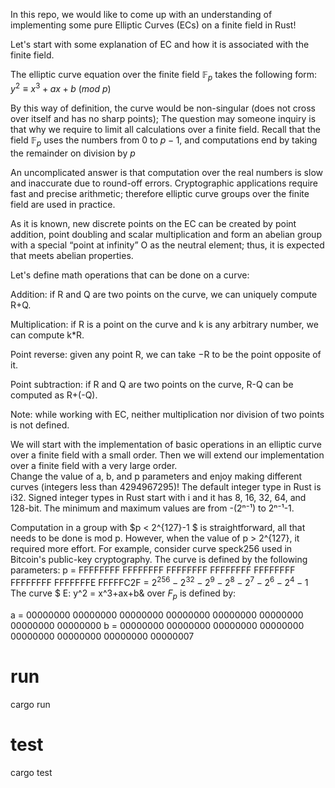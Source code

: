 In this repo, we would like to come up with an understanding of implementing some pure Elliptic Curves (ECs) on a finite field in Rust!

Let's start with some explanation of EC and how it is associated with the finite field. 

The elliptic curve equation over the finite field $\mathbb{F}_p$ takes the following form:
$y^2 ≡ x^3 + ax + b ~(mod ~p)$

 By this way of definition, the curve would be non-singular (does not cross over itself and has no sharp points);  The question may someone inquiry is that why we require to limit all calculations over a finite field.  Recall that the field $\mathbb{F}_p$ uses the numbers from 0 to $p - 1$, and computations end by taking the remainder on division by $p$
 
 An uncomplicated answer is that computation over the real numbers is slow and inaccurate due to round-off errors. Cryptographic applications require fast and precise arithmetic; therefore elliptic curve groups over the finite field are used in practice. 
 
 
 As it is known, new discrete points on the EC can be created by point addition, point doubling and scalar multiplication and form an abelian group with a special “point
at infinity” O as the neutral element; thus, it is expected that meets abelian properties. 

Let's define math operations that can be done on a curve:

  Addition: if R and Q are two points on the curve, we can uniquely compute R+Q.
  
  Multiplication: if R is a point on the curve and k is any arbitrary number, we can compute k*R.
  
  Point reverse: given any point R, we can take −R to be the point opposite of it.
  
  Point subtraction: if R and Q are two points on the curve, R-Q can be computed as R+(-Q).
  
  Note:  while working with EC, neither multiplication nor division of two points is not defined.
    
  We will start with the implementation of basic operations in an elliptic curve over a finite field with a small order. Then we will extend our implementation over a finite field with a very large order.  
Change the value of a, b, and p parameters and enjoy making different curves (integers less than 4294967295)!
The default integer type in Rust is i32. Signed integer types in Rust start with i and it has 8, 16, 32, 64, and 128-bit. The minimum and maximum values are from -(2ⁿ⁻¹) to 2ⁿ⁻¹-1.

Computation in a group with $p < 2^{127}-1 $ is straightforward, all that needs to be done is mod p. 
However, when the value of p > 2^{127}, it required more effort. For example, consider curve speck256  used in Bitcoin's public-key cryptography. The curve is defined by the following parameters:
p = FFFFFFFF FFFFFFFF FFFFFFFF FFFFFFFF FFFFFFFF FFFFFFFF FFFFFFFE FFFFFC2F
= $2^256 - 2^32 - 2^9 - 2^8 - 2^7 - 2^6 - 2^4 - 1$
The curve $ E: y^2 = x^3+ax+b& over $F_p$ is defined by:

a = 00000000 00000000 00000000 00000000 00000000 00000000 00000000 00000000
b = 00000000 00000000 00000000 00000000 00000000 00000000 00000000 00000007
# run
cargo run
# test
cargo test

